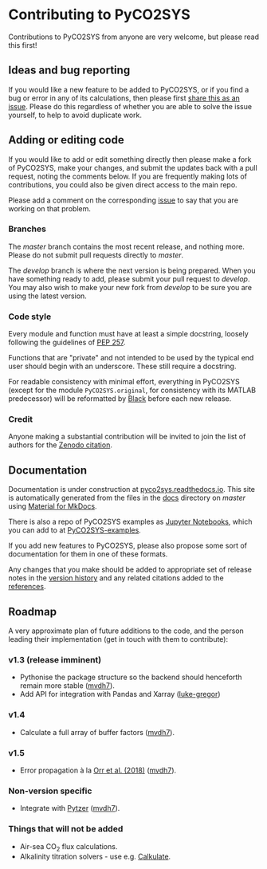# Contributing to PyCO2SYS

Contributions to PyCO2SYS from anyone are very welcome, but please read this first!

## Ideas and bug reporting

If you would like a new feature to be added to PyCO2SYS, or if you find a bug or error in any of its calculations, then please first [share this as an issue](https://github.com/mvdh7/PyCO2SYS/issues). Please do this regardless of whether you are able to solve the issue yourself, to help to avoid duplicate work.

## Adding or editing code

If you would like to add or edit something directly then please make a fork of PyCO2SYS, make your changes, and submit the updates back with a pull request, noting the comments below.  If you are frequently making lots of contributions, you could also be given direct access to the main repo.

Please add a comment on the corresponding [issue](https://github.com/mvdh7/PyCO2SYS/issues) to say that you are working on that problem.

### Branches

The *master* branch contains the most recent release, and nothing more.  Please do not submit pull requests directly to *master*.

The *develop* branch is where the next version is being prepared.  When you have something ready to add, please submit your pull request to *develop*.  You may also wish to make your new fork from *develop* to be sure you are using the latest version.

### Code style

Every module and function must have at least a simple docstring, loosely following the guidelines of [PEP 257](https://www.python.org/dev/peps/pep-0257/).

Functions that are "private" and not intended to be used by the typical end user should begin with an underscore.  These still require a docstring.

For readable consistency with minimal effort, everything in PyCO2SYS (except for the module `PyCO2SYS.original`, for consistency with its MATLAB predecessor) will be reformatted by [Black](https://black.readthedocs.io/en/stable/?badge=stable) before each new release.

### Credit

Anyone making a substantial contribution will be invited to join the list of authors for the [Zenodo citation](https://doi.org/10.5281/zenodo.3744275).

## Documentation

Documentation is under construction at [pyco2sys.readthedocs.io](https://pyco2sys.readthedocs.io/en/latest/).  This site is automatically generated from the files in the [docs](https://github.com/mvdh7/PyCO2SYS/tree/master/docs) directory on *master* using [Material for MkDocs](https://squidfunk.github.io/mkdocs-material/).

There is also a repo of PyCO2SYS examples as [Jupyter Notebooks](https://jupyter.org/), which you can add to at [PyCO2SYS-examples](https://github.com/mvdh7/PyCO2SYS-examples).

If you add new features to PyCO2SYS, please also propose some sort of documentation for them in one of these formats.

Any changes that you make should be added to appropriate set of release notes in the [version history](https://github.com/mvdh7/PyCO2SYS/blob/develop/docs/versions.md) and any related citations added to the [references](https://github.com/mvdh7/PyCO2SYS/blob/develop/docs/refs.md).

## Roadmap

A very approximate plan of future additions to the code, and the person leading their implementation (get in touch with them to contribute):

### v1.3 (release imminent)

  * Pythonise the package structure so the backend should henceforth remain more stable ([mvdh7](https://github.com/mvdh7)).
  * Add API for integration with Pandas and Xarray ([luke-gregor](https://github.com/luke-gregor))

### v1.4

  * Calculate a full array of buffer factors ([mvdh7](https://github.com/mvdh7)).
  
### v1.5

  * Error propagation à la [Orr et al. (2018)](https://pyco2sys.readthedocs.io/en/latest/refs/#o) ([mvdh7](https://github.com/mvdh7)).

### Non-version specific

  * Integrate with [Pytzer](https://github.com/mvdh7/pytzer) ([mvdh7](https://github.com/mvdh7)).
  
### Things that will not be added

  * Air-sea CO<sub>2</sub> flux calculations.
  * Alkalinity titration solvers - use e.g. [Calkulate](https://github.com/mvdh7/calkulate).
